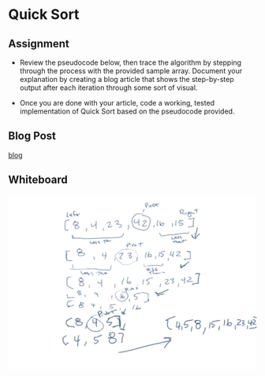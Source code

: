 # Quick Sort

## Assignment 
  - Review the pseudocode below, then trace the algorithm by stepping through the process with the provided sample array. Document your explanation by creating a blog article that shows the step-by-step output after each iteration through some sort of visual.

  - Once you are done with your article, code a working, tested implementation of Quick Sort based on the pseudocode provided.

## Blog Post
[blog](./BLOG.md)


## Whiteboard
![quick-sort](./quick-sort.jpg)

